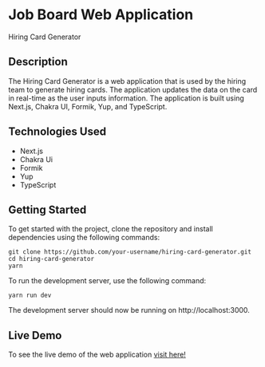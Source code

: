 # Job Board Web Application

Hiring Card Generator

## Description

The Hiring Card Generator is a web application that is used by the hiring team to generate hiring cards. The application updates the data on the card in real-time as the user inputs information. The application is built using Next.js, Chakra UI, Formik, Yup, and TypeScript.

## Technologies Used

- Next.js
- Chakra Ui
- Formik
- Yup
- TypeScript

## Getting Started

To get started with the project, clone the repository and install dependencies using the following commands:

```
git clone https://github.com/your-username/hiring-card-generator.git
cd hiring-card-generator
yarn
```

To run the development server, use the following command:

```
yarn run dev
```

The development server should now be running on http://localhost:3000.

## Live Demo

To see the live demo of the web application [visit here!](job-board-two-eta.vercel.app)

